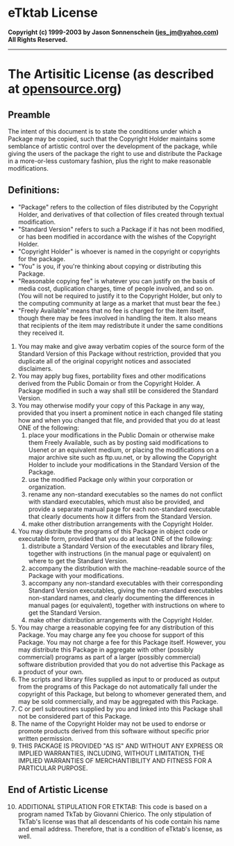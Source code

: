 # eTktab License
**Copyright (c) 1999-2003 by Jason Sonnenschein
(jes_jm@yahoo.com) All Rights Reserved.**

----

# The Artisitic License (as described at [opensource.org](href="http://www.opensource.org"))

## Preamble

The intent of this document is to state the conditions under which a Package may be copied, such that the Copyright Holder maintains some semblance of artistic
control over the development of the package, while giving the users of
the package the right to use and distribute the Package in a more-or-less
customary fashion, plus the right to make reasonable modifications.


## Definitions:
* "Package" refers to the collection of files distributed by the Copyright Holder, and derivatives of that collection of files created through textual modification.
* "Standard Version" refers to such a Package if it has not been modified, or has been modified in accordance with the wishes of the Copyright Holder.
* "Copyright Holder" is whoever is named in the copyright or copyrights for the package.
* "You" is you, if you're thinking about copying or distributing this Package.
* "Reasonable copying fee" is whatever you can justify on the basis of media cost, duplication charges, time of people involved, and so on. (You will not be required to justify it to the Copyright Holder, but only to the computing community at large as a market that must bear the fee.)
* "Freely Available" means that no fee is charged for the item itself, though there may be fees involved in handling the item. It also means that recipients of the item
may redistribute it under the same conditions they received it.

1. You may make and give away verbatim copies of the source form of the Standard Version of this Package without restriction, provided that you duplicate all of the original copyright notices and associated disclaimers.
1. You may apply bug fixes, portability fixes and other modifications derived from the Public Domain or from the Copyright Holder. A Package modified in such a way shall still be considered the Standard Version.
1. You may otherwise modify your copy of this Package in any way, provided that you insert a prominent notice in each changed file stating how and when you changed that file, and provided that you do at least ONE of the following:
    1. place your modifications in the Public Domain or otherwise make them Freely Available, such as by posting said modifications to Usenet or an equivalent medium, or placing the modifications on a major archive site such as ftp.uu.net, or by allowing the Copyright Holder to include your modifications in the Standard Version of the Package.
    1. use the modified Package only within your corporation or organization.
    1. rename any non-standard executables so the names do not conflict with standard executables, which must also be provided, and provide a separate manual page for each non-standard executable that clearly documents how it differs from the Standard Version.
    1. make other distribution arrangements with the Copyright Holder.
1. You may distribute the programs of this Package in object code or executable form, provided that you do at least ONE of the following:
    1. distribute a Standard Version of the executables and library files, together with instructions (in the manual page or equivalent) on where to get the Standard Version.
    1. accompany the distribution with the machine-readable source of the Package with your modifications.
    1. accompany any non-standard executables with their corresponding Standard Version executables, giving the non-standard executables non-standard names, and clearly documenting the differences in manual pages (or equivalent), together with instructions on where to get the Standard Version.
    1. make other distribution arrangements with the Copyright Holder.
1. You may charge a reasonable copying fee for any distribution of this Package. You may charge any fee you choose for support of this Package. You may not charge a fee for this Package itself. However, you may distribute this Package in aggregate with other (possibly commercial) programs as part of a larger (possibly commercial) software distribution provided that you do not advertise this Package as a product of your own.
1. The scripts and library files supplied as input to or produced as output from the programs of this Package do not automatically fall under the copyright of this Package, but belong to whomever generated them, and may be sold commercially, and may be aggregated with this Package.
1. C or perl subroutines supplied by you and linked into this Package shall not be considered part of this Package.
1. The name of the Copyright Holder may not be used to endorse or promote products derived from this software without specific prior written permission.
1. THIS PACKAGE IS PROVIDED "AS IS" AND WITHOUT ANY EXPRESS OR IMPLIED WARRANTIES, INCLUDING, WITHOUT LIMITATION, THE IMPLIED WARRANTIES OF MERCHANTIBILITY AND FITNESS FOR A PARTICULAR PURPOSE.

## End of Artistic License

10. ADDITIONAL STIPULATION FOR ETKTAB:  This code is based on a program named TkTab by Giovanni Chierico. The only stipulation of TkTab's license was that all descendants of his code contain his name and email address. Therefore, that is a condition of eTktab's license, as well.
